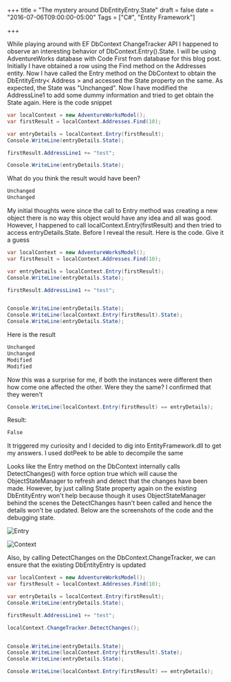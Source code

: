 +++
title = "The mystery around DbEntityEntry.State"
draft = false
date = "2016-07-06T09:00:00-05:00"
Tags = ["C#", "Entity Framework"]

+++

While playing around with EF DbContext ChangeTracker API I happened to observe an interesting behavior of DbContext.Entry().State. I will be using AdventureWorks database with Code First from database for this blog post. Initially I have obtained a row using the Find method on the Addresses entity. Now I have called the Entry method on the DbContext to obtain the DbEntityEntry< Address > and accessed the State property on the same. As expected, the State was "Unchanged". Now I have modified the AddressLine1 to add some dummy information and tried to get obtain the State again. Here is the code snippet

```csharp
var localContext = new AdventureWorksModel();
var firstResult = localContext.Addresses.Find(10);

var entryDetails = localContext.Entry(firstResult);
Console.WriteLine(entryDetails.State);

firstResult.AddressLine1 += "test";

Console.WriteLine(entryDetails.State);
```

What do you think the result would have been?

```csharp
Unchanged
Unchanged
```

My initial thoughts were since the call to Entry method was creating a new object there is no way this object would have any idea and all was good. However, I happened to call localContext.Entry(firstResult) and then tried to access entryDetails.State. Before I reveal the result. Here is the code. Give it a guess


```csharp
var localContext = new AdventureWorksModel();
var firstResult = localContext.Addresses.Find(10);

var entryDetails = localContext.Entry(firstResult);
Console.WriteLine(entryDetails.State);

firstResult.AddressLine1 += "test";


Console.WriteLine(entryDetails.State);
Console.WriteLine(localContext.Entry(firstResult).State);
Console.WriteLine(entryDetails.State);
```

Here is the result

```csharp
Unchanged
Unchanged
Modified
Modified
```

Now this was a surprise for me, if both the instances were different then how come one affected the other. Were they the same? I confirmed that they weren't

```csharp
Console.WriteLine(localContext.Entry(firstResult) == entryDetails);
```

Result:

```csharp
False
```


It triggered my curiosity and I decided to dig into EntityFramework.dll to get my answers. I used dotPeek to be able to decompile the same

Looks like the Entry method on the DbContext internally calls DetectChanges() with force option true which will cause the ObjectStateManager to refresh and detect that the changes have been made. However, by just calling State property again on the existing DbEntityEntry won't help because though it uses ObjectStateManager behind the scenes the DetectChanges hasn't been called and hence the details won't be updated. Below are the screenshots of the code and the debugging state. 


![Entry](/20160706-DetectChangesOnCallingEntryMethod.JPG)

![Context](/20160706-StatePropertyAccessingInternalContext.png)

Also, by calling DetectChanges on the DbContext.ChangeTracker, we can ensure that the existing DbEntityEntry is updated

```csharp
var localContext = new AdventureWorksModel();
var firstResult = localContext.Addresses.Find(10);

var entryDetails = localContext.Entry(firstResult);
Console.WriteLine(entryDetails.State);

firstResult.AddressLine1 += "test";

localContext.ChangeTracker.DetectChanges();


Console.WriteLine(entryDetails.State);
Console.WriteLine(localContext.Entry(firstResult).State);
Console.WriteLine(entryDetails.State);

Console.WriteLine(localContext.Entry(firstResult) == entryDetails);
```
